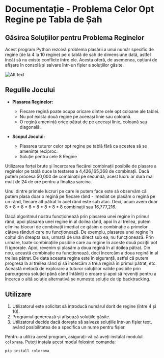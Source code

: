 # Documentație - Problema Celor Opt Regine pe Tabla de Șah

## Găsirea Soluțiilor pentru Problema Reginelor

Acest program Python rezolvă problema plasării a unui număr specific de regine (de la 4 la 10 regine) pe o tablă de șah de dimensiune dată, astfel încât să nu existe conflicte între ele. Acesta oferă, de asemenea, opțiuni de afișare în consolă și salvare într-un fișier a soluțiilor găsite.

![Alt text](queen-solver-animation-6.gif)

## Regulile Jocului

- **Plasarea Reginelor:**
  - Fiecare regină poate ocupa oricare dintre cele opt coloane ale tablei.
  - Nu pot exista două regine pe aceeași linie sau coloană.
  - O regină amenință orice pătrat de pe aceeași linie, coloană sau diagonală.

- **Scopul Jocului:**
  - Plasarea tuturor celor opt regine pe tablă fără ca acestea să se amenințe reciproc.
  - Soluție pentru cele 8 Regine

Utilizarea forței brute și încercarea fiecărei combinații posibile de plasare a reginelor pe tablă duce la testarea a 4,426,165,368 de combinații. Dacă putem procesa 50,000 de combinații pe secundă, acest lucru ar dura mai mult de 24 de ore pentru a finaliza sarcina.

Unul dintre primele lucruri pe care le putem face este să observăm că putem plasa doar o regină pe fiecare rând - imediat ce plasăm o regină pe un rând, fiecare alt pătrat în acel rând este sub atac. Deci, acum avem doar 8 * 8 * 8 * 8 * 8 * 8 * 8 * 8 combinații sau 16,777,216.

Dacă algoritmul nostru funcționează prin plasarea unei regine în primul rând, apoi plasarea unei regine în al doilea rând, apoi în al treilea, putem elimina blocuri de combinații imediat ce găsim o combinație a primelor câteva rânduri care nu funcționează. De exemplu, plasarea unei regine în colțul din dreapta sus, urmată de una direct sub ea, nu funcționează. Prin urmare, toate combinațiile posibile care au regine în aceste două poziții pot fi ignorate. Apoi, revenim și plasăm a doua regină în al doilea pătrat. Din nou, această combinație nu funcționează, deci încercăm a doua regină în al treilea pătrat. De data aceasta regina este în siguranță, astfel că putem progresa la al treilea rând și să încercăm a treia regină în primul pătrat, etc. Această metodă de explorare a tuturor soluțiilor valide posibile prin parcurgerea soluției până când întâlniți o eroare și apoi să reveniți pentru a încerca o altă soluție alternativă se numește soluție de tip backtracking.

## Utilizare

1. Utilizatorul este solicitat să introducă numărul dorit de regine (între 4 și 10).
2. Programul generează și afișează soluțiile găsite.
3. Utilizatorul decide dacă dorește să salveze soluțiile într-un fișier text, având posibilitatea de a specifica un nume pentru fișier.

Pentru a utiliza acest program, asigurați-vă că aveți instalat modulul `colorama`. Puteți instala acest modul folosind comanda:
``` bash
pip install colorama
```